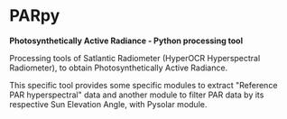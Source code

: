 PARpy
=====
**Photosynthetically Active Radiance - Python processing tool**

Processing tools of Satlantic Radiometer (HyperOCR Hyperspectral Radiometer), 
to obtain Photosynthetically Active Radiance.

This specific tool provides some specific modules to extract "Reference 
PAR hyperspectral" data and another module to filter PAR data by its 
respective Sun Elevation Angle, with Pysolar module.
